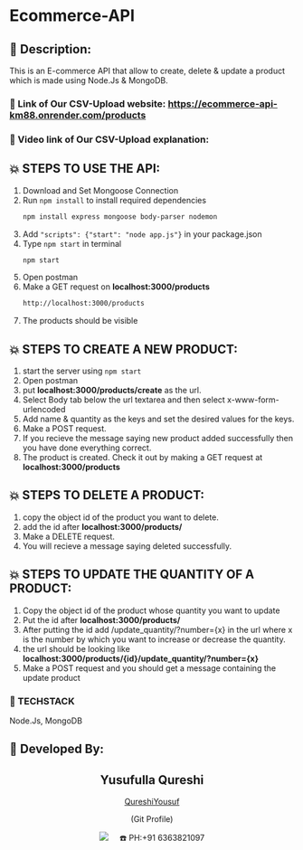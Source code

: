 # Ecommerce-API

## 📜 Description:
This is an E-commerce API that allow to create, delete & update a product which is made using Node.Js & MongoDB. 

### 🔗 Link of Our CSV-Upload website: https://ecommerce-api-km88.onrender.com/products

### 🔗 Video link of Our CSV-Upload explanation: 


## 💥 STEPS TO USE THE API:
1) Download and Set Mongoose Connection
2) Run `npm install` to install required dependencies
    ```bash
    npm install express mongoose body-parser nodemon
    ```
4) Add `"scripts": {"start": "node app.js"}` in your package.json
3) Type `npm start` in terminal
    ```bash
    npm start
    ```
4) Open postman
5) Make a GET request on **localhost:3000/products**
    ```bash
    http://localhost:3000/products
    ```
6) The products should be visible

## 💥 STEPS TO CREATE A NEW PRODUCT: 
1) start the server using `npm start`
2) Open postman
3) put **localhost:3000/products/create** as the url. 
4) Select Body tab below the url textarea and then select x-www-form-urlencoded
5) Add name & quantity as the keys and set the desired values for the keys.
6) Make a POST request.
7) If you recieve the message saying new product added successfully then you have done everything correct.
8) The product is created. Check it out by making a GET request at **localhost:3000/products**

## 💥 STEPS TO DELETE A PRODUCT:
1) copy the object id of the product you want to delete.
2) add the id after **localhost:3000/products/**
3) Make a DELETE request.
4) You will recieve a message saying deleted successfully.

## 💥 STEPS TO UPDATE THE QUANTITY OF A PRODUCT:
1) Copy the object id of the product whose quantity you want to update
2) Put the id after **localhost:3000/products/**
3) After putting the id add /update_quantity/?number={x} in the url where x is the number by which you want to increase or decrease the quantity.
4) the url should be looking like **localhost:3000/products/{id}/update_quantity/?number={x}**
5) Make a POST request and you should get a message containing the update product


### 🔗 TECHSTACK
Node.Js, MongoDB


## 👦 Developed By:
<h2 align="center">Yusufulla Qureshi</h2>
<p align="center">
<a href="https://github.com/QureshiYousuf">QureshiYousuf</a> 
<p align="center">(Git Profile)</p>
<p align="center">
  <a href="mailto:yousuf337692qureshi@gmail.com?subject=Hello%20Qureshi,%20From%20Github"><img src="https://img.shields.io/badge/gmail-%23D14836.svg?&style=for-the-badge&logo=gmail&logoColor=white" /></a>&nbsp;&nbsp;&nbsp;&nbsp;
  ☎️ PH:+91 6363821097
</p>
